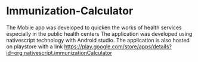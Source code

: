 # Immunization-Calculator
The Mobile app was developed to quicken the works of health services especially in the public health centers
The application was developed using nativescript technology with Android studio. The application is also hosted on playstore with a link https://play.google.com/store/apps/details?id=org.nativescript.immunizationCalculator
